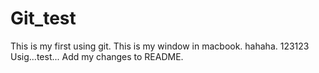 # Git_test
This is my first using git. 
This is my window in macbook. 
hahaha. 
123123
Usig...test...
Add my changes to README.
